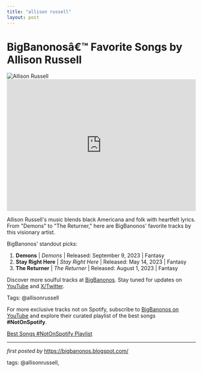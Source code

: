 ```yaml
---
title: "allison russell"
layout: post
---
```

 <!-- Title of the Post -->
<h1 >BigBanonosâ€™ Favorite Songs by Allison Russell</h1> <!-- Featured Image -->
<div > <img src="https://i.scdn.co/image/ab6761610000e5eb48d1162e2147fe542e75b73d" alt="Allison Russell">
</div> <!-- Spotify Embed -->
<div > <iframe src="https://open.spotify.com/embed/playlist/3Siq4x74V7fF5w5pXus58o?utm_source=generator" width="100%" height="352" frameBorder="0" allowfullscreen="" allow="autoplay; clipboard-write; encrypted-media; fullscreen; picture-in-picture" loading="lazy"></iframe>
</div> <!-- Introductory Text -->
<p >Allison Russell's music blends black Americana and folk with heartfelt lyrics. From "Demons" to "The Returner," here are BigBanonos' favorite tracks by this visionary artist.</p> <!-- Song Highlights -->
<div > <p>BigBanonos' standout picks:</p> <ol> <li><strong>Demons</strong> | <em>Demons</em> | Released: September 9, 2023 | Fantasy</li> <li><strong>Stay Right Here</strong> | <em>Stay Right Here</em> | Released: May 14, 2023 | Fantasy</li> <li><strong>The Returner</strong> | <em>The Returner</em> | Released: August 1, 2023 | Fantasy</li> </ol>
</div> <!-- Footer Links -->
<div > <p>Discover more soulful tracks at <a href="https://bigbanonos.blogspot.com/" target="_blank">BigBanonos</a>. Stay tuned for updates on <a href="https://www.youtube.com/@BigBanonos" target="_blank">YouTube</a> and <a href="https://x.com/bigbanonos" target="_blank">X/Twitter</a>.</p>
</div> <!-- Tags -->
<p >Tags: @allisonrussell</p>


<!--Subscribe and Playlist Links-->
<div>
    <p>For more exclusive tracks not on Spotify, subscribe to <a href="https://www.youtube.com/@BigBanonos" target="_blank">BigBanonos on YouTube</a> and explore their curated playlist of the best songs <strong>#NotOnSpotify</strong>.</p>
    <p><a href="https://www.youtube.com/playlist?list=PLtuNtuTatqI0kFahUCbtbfenC_ET5O_tr" target="_blank">Best Songs #NotOnSpotify Playlist<br /></a></p></div>

<hr />

<p><em>first posted by</em> <a href="https://bigbanonos.blogspot.com/" rel="noopener" target="_new">https://bigbanonos.blogspot.com/</a></p>

<p>tags: @allisonrussell,</p>
